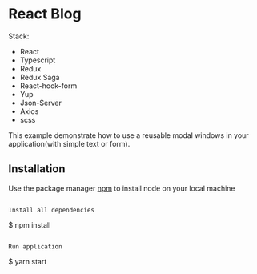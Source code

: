 # React Blog

Stack:

- React
- Typescript
- Redux
- Redux Saga
- React-hook-form
- Yup
- Json-Server
- Axios
- scss

This example demonstrate how to use a reusable modal windows in your application(with simple text or form).
## Installation

Use the package manager [npm](https://nodejs.org/en/) to install node on your local machine

```

Install all dependencies

```
$ npm install
```

Run application

```
$ yarn start
```
